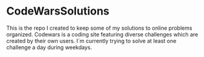 # CodeWarsSolutions

This is the repo I created to keep some of my solutions to online problems organized. Codewars is a coding site featuring diverse challenges which are created by their own users.
I´m currently trying to solve at least one challenge a day during weekdays.
